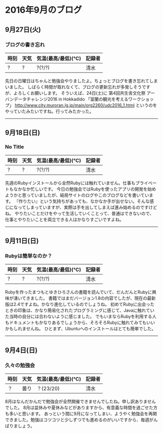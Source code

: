 # 2016年9月のブログ

## 9月27日(火)
### ブログの書き忘れ

| 時刻 | 天気 | 気温(最高/最低)(℃) | 記録者 |
| :---- | :---- | :---- | :---- |
| ? | ? | ?(?/?) | 清水 |

先日の日曜日はちゃんと勉強会やりましたよ。ちょっとブログを書き忘れてしまいました。
しばらく時間が取れなくて、ブログの更新忘れが多発しそうですが、よろしくお願いします。
そういえば、24日(土)に
第4回共生舎文化祭 アーバンデータチャレンジ2016 in Hokkadido 「室蘭の観光を考えるワークショップ」
http://www.city.muroran.lg.jp/main/org2260/udc2016_1.html
というのをやっていたみたいですね。行ってみたかった。

----
## 9月18日(日)
### No Title

| 時刻 | 天気 | 気温(最高/最低)(℃) | 記録者 |
| :---- | :---- | :---- | :---- |
| ? | ? | ?(?/?) | 清水 |

先週のRubyインストールから全然Rubyには触れていません。仕事もプライベートもなかなか忙しいです。
今日の勉強会ではRubyを使ったアプリの開発を始めようかと思っていましたが、結局サイトのログやこのブログなどを書いています。
『作りたい』という気持ちがあっても、なかなか手が出せない。そんな感じになってしまっていますが、実際は手を出してしまえば進み始めるのですけどね。
やりたいことだけをやって生活していくことって、普通はできないので、仕事とやりたいことを両立できる人はかなりすごいですよね。

----
## 9月11日(日)
### Rubyは簡単なのか？

| 時刻 | 天気 | 気温(最高/最低)(℃) | 記録者 |
| :---- | :---- | :---- | :---- |
| ? | ? | ?(?/?) | 清水 |

Rubyを作ったまつもとゆきひろさんの書籍を読んでいて、だんだんとRubyに興味が湧いてきました。
書籍ではまだバージョン1.8の内容でしたが、現在の最新版は2.4ですよね。かなり進化しているのでしょうね。
初めてRubyに出会ったときの印象は、かなり簡易化されたプログラミングに感じて、Javaに触れていた当時の自分には合わないように感じました。
でもいまならRubyを利用する人もドキュメントもかなりあるでしょうから、そろそろRubyに触れてみてもいいかもしれませんね。
ひとまず、Ubuntuへのインストールはとても簡単でした。

----
## 9月4日(日)
### 久々の勉強会

| 時刻 | 天気 | 気温(最高/最低)(℃) | 記録者 |
| :---- | :---- | :---- | :---- |
| ？ | 曇り | ？(23/20) | 清水 |

8月はなんだかんだで勉強会が全然開催できませんでしたね。申し訳ありませんでした。
8月は盆休みや夏休みなどがありますから、有意義な時間を過ごせた方も多いと思います。
あっという間に9月になってしまい、ようやく勉強会を再開できました。勉強はコツコツと少しずつでも進めるのがいいですから、毎週がんばりましょう。
